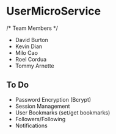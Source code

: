 # UserMicroService
/* Team Members */
* David Burton
* Kevin Dian
* Milo Cao
* Roel Cordua
* Tommy Arnette

## To Do
* Password Encryption (Bcrypt)
* Session Management
* User Bookmarks (set/get bookmarks)
* Followers/Following
* Notifications
